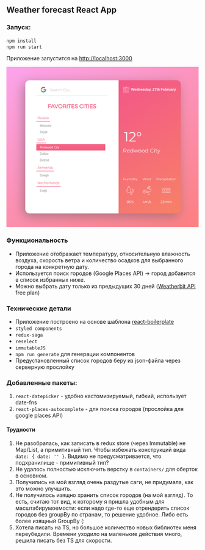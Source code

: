 ## Weather forecast React App

### Запуск:
```
npm install
npm run start
```
Приложение запустится на [http://localhost:3000](http://localhost:3000)

![](./assets/screenshot.png)


### Функциональность
- Приложение отображает температуру, относительную влажность воздуха, скорость ветра и количество осадков для выбранного города на конкретную дату.
- Используется поиск городов (Google Places API) -> город добавится в список избранных ниже.
- Можно выбрать дату только из предыдущих 30 дней ([Weatherbit API](https://www.weatherbit.io/) free plan)

### Технические детали

- Приложение построено на основе шаблона [react-boilerplate](https://github.com/react-boilerplate/react-boilerplate)
- `styled components`
- `redux-saga`
- `reselect`
- `immutableJS`
- `npm run generate` для генерации компонентов
- Предустановленный список городов беру из json-файла через серверную прослойку


### Добавленные пакеты: 
1. `react-datepicker` - удобно кастомизируемый, гибкий, использует date-fns
2. `react-places-autocomplete` - для поиска городов (прослойка для google places API) 



#### Трудности
1. Не разобралась, как записать в redux store (через Immutable) не Map/List, а примитивный тип. Чтобы избежать конструкций вида `date: { date: '' }`. Видимо не предусматривается, что подхранилище - примитивный тип?
3. Не удалось полностью исключить верстку в `containers/`  для оберток в основном.
4. Получились на мой взгляд очень раздутые саги, не придумала, как это можно улучшить.
5. Не получилось изящно хранить список городов (на мой взгляд). То есть, считаю тот вид, к которому я пришла удобным для масштабирумоемости: если надо где-то еще отрендерить список городов без groupBy по странам, то решение удобное. Либо есть более изящный GroupBy (:
6. Хотела писать на TS, но большое количество новых библиотек меня переубедили. Времени уходило на маленькие действия много, решила писать без TS для скорости.

